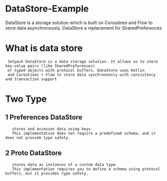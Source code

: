 # DataStore-Example
DataStore is a storage solution which is built on Coroutines and Flow to store data asynchronously. 
DataStore a replacement for SharedPreferences

# What is data store

     Jetpack DataStore is a data storage solution. It allows us to store key-value pairs (like SharedPreferences) 
     or typed objects with protocol buffers. DataStore uses Kotlin 
     and Coroutines + Flow to store data synchronously with consistency and transaction support 
# Two Type
  ## 1 Preferences DataStore
       stores and accesses data using keys. 
       This implementation does not require a predefined schema, and it does not provide type safety.
   ## 2 Proto DataStore 
       stores data as instances of a custom data type.
       This implementation requires you to define a schema using protocol buffers, but it provides type safety.
